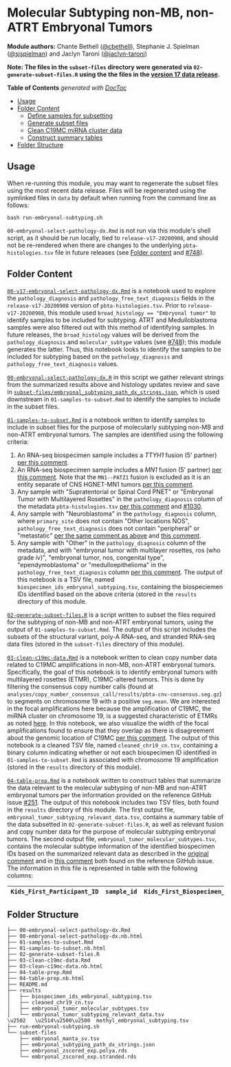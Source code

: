 # Molecular Subtyping non-MB, non-ATRT Embryonal Tumors

**Module authors:** Chante Bethell ([@cbethell](https://github.com/cbethell)), Stephanie J. Spielman ([@sjspielman](https://github.com/sjspielman)) and Jaclyn Taroni ([@jaclyn-taroni](https://github.com/jaclyn-taroni))

**Note: The files in the `subset-files` directory were generated via `02-generate-subset-files.R` using the the files in the [version 17 data release](https://github.com/AlexsLemonade/OpenPBTA-analysis/pull/764).**

<!-- START doctoc generated TOC please keep comment here to allow auto update -->
<!-- DON'T EDIT THIS SECTION, INSTEAD RE-RUN doctoc TO UPDATE -->
**Table of Contents**  *generated with [DocToc](https://github.com/thlorenz/doctoc)*

- [Usage](#usage)
- [Folder Content](#folder-content)
  - [Define samples for subsetting](https://alexslemonade.github.io/OpenPBTA-analysis/analyses/molecular-subtyping-embryonal/01-samples-to-subset.nb.html)
  - [Generate subset files](https://github.com/AlexsLemonade/OpenPBTA-analysis/blob/master/analyses/molecular-subtyping-embryonal/02-generate-subset-files.R)
  - [Clean C19MC miRNA cluster data](https://alexslemonade.github.io/OpenPBTA-analysis/analyses/molecular-subtyping-embryonal/03-clean-c19mc-data.nb.html)
  - [Construct summary tables](https://alexslemonade.github.io/OpenPBTA-analysis/analyses/molecular-subtyping-embryonal/04-table-prep.nb.html)
- [Folder Structure](#folder-structure)

<!-- END doctoc generated TOC please keep comment here to allow auto update -->

## Usage

When re-running this module, you may want to regenerate the subset files using the most recent data release.
Files will be regenerated using the symlinked files in `data` by default when running from the command line as follows:

```
bash run-embryonal-subtyping.sh
```

`00-embryonal-select-pathology-dx.Rmd` is not run via this module's shell script, as it should be run locally, tied to `release-v17-20200908`, and should not be re-rendered when there are changes to the underlying `pbta-histologies.tsv` file in future releases (see [Folder content](#folder-content) and [#748](https://github.com/AlexsLemonade/OpenPBTA-analysis/issues/748)).

## Folder Content

[`00-v17-embryonal-select-pathology-dx.Rmd`](https://alexslemonade.github.io/OpenPBTA-analysis/analyses/molecular-subtyping-embryonal/00-embryonal-select-pathology-dx.nb.html) is a notebook used to explore the `pathology_diagnosis` and `pathology_free_text_diagnosis` fields in the `release-v17-20200908` version of `pbta-histologies.tsv`. 
Prior to `release-v17-20200908`, this module used `broad_histology == "Embryonal tumor"` to identify samples to be included for subtyping.
ATRT and Medulloblastoma samples were also filtered out with this method of identifying samples.
In future releases, the `broad_histology` values will be derived from the `pathology_diagnosis` and `molecular_subtype` values (see [#748](https://github.com/AlexsLemonade/OpenPBTA-analysis/issues/748)); this module generates the latter.
Thus, this notebook looks to identify the samples to be included for subtyping based on the `pathology_diagnosis` and `pathology_free_text_diagnosis` values.

[`00-embryonal-select-pathology-dx.R`](https://alexslemonade.github.io/OpenPBTA-analysis/analyses/molecular-subtyping-embryonal/00-embryonal-select-pathology-dx.R)
in this script we gather relevant strings from the summarized results above and histology updates review and save in [`subset-files/embryonal_subtyping_path_dx_strings.json`](subset-files/embryonal_subtyping_path_dx_strings.json), which is used downstream in `01-samples-to-subset.Rmd` to identify the samples to include in the subset files.

[`01-samples-to-subset.Rmd`](https://alexslemonade.github.io/OpenPBTA-analysis/analyses/molecular-subtyping-embryonal/01-samples-to-subset.nb.html) is a notebook written to identify samples to include in subset files for the purpose of molecularly subtyping non-MB and non-ATRT embryonal tumors.
The samples are identified using the following criteria:

1. An RNA-seq biospecimen sample includes a _TTYH1_ fusion (5' partner) [per this comment](https://github.com/AlexsLemonade/OpenPBTA-analysis/pull/401#issuecomment-573669727).
2. An RNA-seq biospecimen sample includes a _MN1_ fusion (5' partner) [per this comment](https://github.com/AlexsLemonade/OpenPBTA-analysis/pull/785#issuecomment-695015488).
Note that the `MN1--PATZ1` fusion is excluded as it is an entity separate of CNS HGNET-MN1 tumors [per this comment](https://github.com/AlexsLemonade/OpenPBTA-analysis/pull/788#discussion_r495302880).
3. Any sample with "Supratentorial or Spinal Cord PNET" or "Embryonal Tumor with Multilayered Rosettes" in the `pathology_diagnosis` column of the metadata `pbta-histologies.tsv` [per this comment](https://github.com/AlexsLemonade/OpenPBTA-analysis/issues/752#issuecomment-697000066) and [#1030](https://github.com/AlexsLemonade/OpenPBTA-analysis/issues/1030).
4. Any sample with "Neuroblastoma" in the `pathology_diagnosis` column, where `primary_site` does not contain "Other locations NOS", `pathology_free_text_diagnosis` does not contain "peripheral" or "metastatic" [per the same comment as above](https://github.com/AlexsLemonade/OpenPBTA-analysis/issues/752#issuecomment-697000066) and [this comment](https://github.com/AlexsLemonade/OpenPBTA-analysis/pull/788#discussion_r499948141).
5. Any sample with "Other" in the `pathology_diagnosis` column of the metadata, and with "embryonal tumor with multilayer rosettes, ros (who grade iv)", "embryonal tumor, nos, congenital type", "ependymoblastoma" or "medulloepithelioma" in the `pathology_free_text_diagnosis` column [per this comment](https://github.com/AlexsLemonade/OpenPBTA-analysis/issues/752#issuecomment-697000066).
The output of this notebook is a TSV file, named `biospecimen_ids_embryonal_subtyping.tsv`, containing the biospeciemen IDs identified based on the above criteria (stored in the `results` directory of this module.

[`02-generate-subset-files.R`](https://github.com/AlexsLemonade/OpenPBTA-analysis/blob/master/analyses/molecular-subtyping-embryonal/02-generate-subset-files.R) is a script written to subset the files required for the subtyping of non-MB and non-ATRT embryonal tumors, using the output of `01-samples-to-subset.Rmd`.
The output of this script includes the subsets of the structural variant, poly-A RNA-seq, and stranded RNA-seq data files (stored in the `subset-files` directory of this module).

[`03-clean-c19mc-data.Rmd`](https://alexslemonade.github.io/OpenPBTA-analysis/analyses/molecular-subtyping-embryonal/03-clean-c19mc-data.nb.html) is a notebook written to clean copy number data related to C19MC amplifications in non-MB, non-ATRT embryonal tumors.
Specifically, the goal of this notebook is to identify embryonal tumors with multilayered rosettes (ETMR), C19MC-altered tumors.
This is done by filtering the consensus copy number calls (found at `analyses/copy_number_consensus_call/results/pbta-cnv-consensus.seg.gz`) to segments on chromosome 19 with a positive `seg.mean`.
We are interested in the focal amplifications here because the amplification of C19MC, the miRNA cluster on chromosome 19, is a suggested characteristic of ETMRs as noted [here](https://github.com/AlexsLemonade/OpenPBTA-analysis/issues/251#issue-520154478).
In this notebook, we also visualize the width of the focal amplifications found to ensure that they overlap as there is disagreement about the genomic location of C19MC [per this comment](https://github.com/AlexsLemonade/OpenPBTA-analysis/pull/458#issuecomment-581050051).
The output of this notebook is a cleaned TSV file, named `cleaned_chr19_cn.tsv`, containing a binary column indicating whether or not each biospecimen ID identified in `01-samples-to-subset.Rmd` is associated with chromosome 19 amplification (stored in the `results` directory of this module).

[`04-table-prep.Rmd`](https://alexslemonade.github.io/OpenPBTA-analysis/analyses/molecular-subtyping-embryonal/04-table-prep.nb.html) is a notebook written to construct tables that summarize the data relevant to the molecular subtyping of non-MB and non-ATRT embryonal tumors per the information provided on the reference GitHub issue [#251](https://github.com/AlexsLemonade/OpenPBTA-analysis/issues/251).
The output of this notebook includes two TSV files, both found in the `results` directory of this module.
The first output file, `embryonal_tumor_subtyping_relevant_data.tsv`, contains a summary table of the data subsetted in `02-generate-subset-files.R`, as well as relevant fusion and copy number data for the purpose of molecular subtyping embryonal tumors.
The second output file, `embryonal_tumor_molecular_subtypes.tsv`, contains the molecular subtype information of the identified biospecimen IDs based on the summarized relevant data as described in the [original comment](https://github.com/AlexsLemonade/OpenPBTA-analysis/issues/251#issue-520154478) and in [this comment](https://github.com/AlexsLemonade/OpenPBTA-analysis/issues/251#issuecomment-571807158) both found on the reference GitHub issue.
The information in this file is represented in table with the following columns:


| `Kids_First_Participant_ID` | `sample_id` | `Kids_First_Biospecimen_ID_DNA` | `Kids_First_Biospecimen_ID_RNA` | `Kids_First_Biospecimen_ID_Methyl` | `molecular_subtype` | `molecular_subtype_methyl` |
|-----------------------------|-------------|---------------------------------|---------------------------------|------------------------------------|---------------------|----------------------------|



## Folder Structure

```
├── 00-embryonal-select-pathology-dx.Rmd
├── 00-embryonal-select-pathology-dx.nb.html
├── 01-samples-to-subset.Rmd
├── 01-samples-to-subset.nb.html
├── 02-generate-subset-files.R
├── 03-clean-c19mc-data.Rmd
├── 03-clean-c19mc-data.nb.html
├── 04-table-prep.Rmd
├── 04-table-prep.nb.html
├── README.md
├── results
│   ├── biospecimen_ids_embryonal_subtyping.tsv
│   ├── cleaned_chr19_cn.tsv
│   ├── embryonal_tumor_molecular_subtypes.tsv
│   └── embryonal_tumor_subtyping_relevant_data.tsv
\u2502   \u2514\u2500\u2500  methyl_embryonal_subtyping.tsv
├── run-embryonal-subtyping.sh
└── subset-files
    ├── embryonal_manta_sv.tsv
    ├── embryonal_subtyping_path_dx_strings.json
    ├── embryonal_zscored_exp.polya.rds
    └── embryonal_zscored_exp.stranded.rds
```

